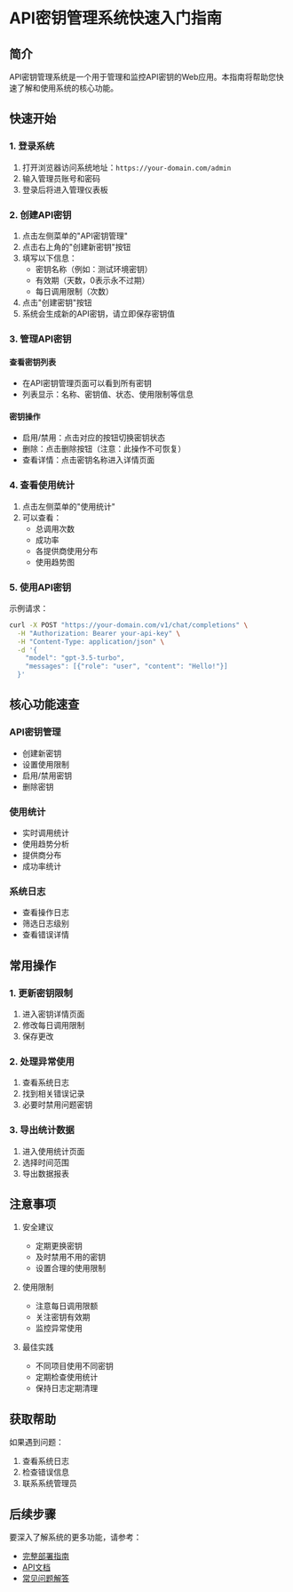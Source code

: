 # API密钥管理系统快速入门指南

## 简介

API密钥管理系统是一个用于管理和监控API密钥的Web应用。本指南将帮助您快速了解和使用系统的核心功能。

## 快速开始

### 1. 登录系统

1. 打开浏览器访问系统地址：`https://your-domain.com/admin`
2. 输入管理员账号和密码
3. 登录后将进入管理仪表板

### 2. 创建API密钥

1. 点击左侧菜单的"API密钥管理"
2. 点击右上角的"创建新密钥"按钮
3. 填写以下信息：
   - 密钥名称（例如：测试环境密钥）
   - 有效期（天数，0表示永不过期）
   - 每日调用限制（次数）
4. 点击"创建密钥"按钮
5. 系统会生成新的API密钥，请立即保存密钥值

### 3. 管理API密钥

#### 查看密钥列表
- 在API密钥管理页面可以看到所有密钥
- 列表显示：名称、密钥值、状态、使用限制等信息

#### 密钥操作
- 启用/禁用：点击对应的按钮切换密钥状态
- 删除：点击删除按钮（注意：此操作不可恢复）
- 查看详情：点击密钥名称进入详情页面

### 4. 查看使用统计

1. 点击左侧菜单的"使用统计"
2. 可以查看：
   - 总调用次数
   - 成功率
   - 各提供商使用分布
   - 使用趋势图

### 5. 使用API密钥

示例请求：
```bash
curl -X POST "https://your-domain.com/v1/chat/completions" \
  -H "Authorization: Bearer your-api-key" \
  -H "Content-Type: application/json" \
  -d '{
    "model": "gpt-3.5-turbo",
    "messages": [{"role": "user", "content": "Hello!"}]
  }'
```

## 核心功能速查

### API密钥管理
- 创建新密钥
- 设置使用限制
- 启用/禁用密钥
- 删除密钥

### 使用统计
- 实时调用统计
- 使用趋势分析
- 提供商分布
- 成功率统计

### 系统日志
- 查看操作日志
- 筛选日志级别
- 查看错误详情

## 常用操作

### 1. 更新密钥限制
1. 进入密钥详情页面
2. 修改每日调用限制
3. 保存更改

### 2. 处理异常使用
1. 查看系统日志
2. 找到相关错误记录
3. 必要时禁用问题密钥

### 3. 导出统计数据
1. 进入使用统计页面
2. 选择时间范围
3. 导出数据报表

## 注意事项

1. 安全建议
   - 定期更换密钥
   - 及时禁用不用的密钥
   - 设置合理的使用限制

2. 使用限制
   - 注意每日调用限额
   - 关注密钥有效期
   - 监控异常使用

3. 最佳实践
   - 不同项目使用不同密钥
   - 定期检查使用统计
   - 保持日志定期清理

## 获取帮助

如果遇到问题：
1. 查看系统日志
2. 检查错误信息
3. 联系系统管理员

## 后续步骤

要深入了解系统的更多功能，请参考：
- [完整部署指南](deployment_guide.md)
- [API文档](api_docs.md)
- [常见问题解答](faq.md)